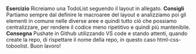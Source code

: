 **Esercizio**
Ricreiamo una TodoList seguendo il layout in allegato.
**Consigli**
Partiamo sempre dal definire le macroaree del layout e analizziamo poi gli elementi in comune nelle diverse aree e quindi tutto ciò che possiamo centralizzare, per rendere il codice meno ripetitivo e quindi più mantenibile.
**Consegna**
Pushate in Github utilizzando VS code e stando attenti, quando create la repo, di rispettare il nome della repo, in questo caso html-css-toboolist.
Buon lavoro!